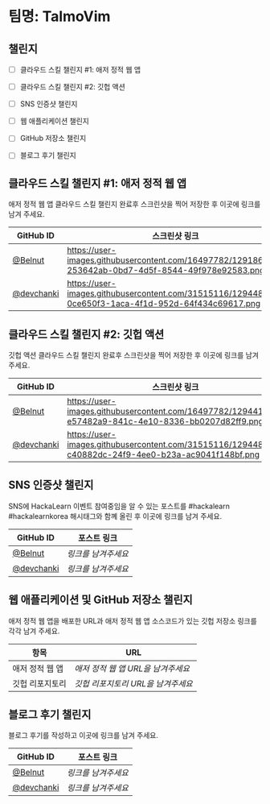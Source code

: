 # 팀명: TalmoVim #

## 챌린지 ##

* [ ] 클라우드 스킬 챌린지 #1: 애저 정적 웹 앱
* [ ] 클라우드 스킬 챌린지 #2: 깃헙 액션
* [ ] SNS 인증샷 챌린지
* [ ] 웹 애플리케이션 챌린지
* [ ] GitHub 저장소 챌린지
* [ ] 블로그 후기 챌린지


## 클라우드 스킬 챌린지 #1: 애저 정적 웹 앱 ##

애저 정적 웹 앱 클라우드 스킬 챌린지 완료후 스크린샷을 찍어 저장한 후 이곳에 링크를 남겨 주세요.

| GitHub ID | 스크린샷 링크 |
| --------- | ------------- |
| [@Belnut](https://github.com/Belnut) | https://user-images.githubusercontent.com/16497782/129186484-253642ab-0bd7-4d5f-8544-49f978e92583.png |
| [@devchanki](https://github.com/devchanki) | https://user-images.githubusercontent.com/31515116/129448485-0ce650f3-1aca-4f1d-952d-64f434c69617.png |



## 클라우드 스킬 챌린지 #2: 깃헙 액션 ##

깃헙 액션 클라우드 스킬 챌린지 완료후 스크린샷을 찍어 저장한 후 이곳에 링크를 남겨 주세요.

| GitHub ID | 스크린샷 링크 |
| --------- | ------------- |
| [@Belnut](https://github.com/Belnut) | https://user-images.githubusercontent.com/16497782/129441115-e57482a9-841c-4e10-8336-bb0207d82ff9.png  |
| [@devchanki](https://github.com/devchanki) | https://user-images.githubusercontent.com/31515116/129448530-c40882dc-24f9-4ee0-b23a-ac9041f148bf.png |



## SNS 인증샷 챌린지 ##

SNS에 HackaLearn 이벤트 참여중임을 알 수 있는 포스트를 #hackalearn #hackalearnkorea 해시태그와 함꼐 올린 후 이곳에 링크를 남겨 주세요.

| GitHub ID | 포스트 링크 |
| --------- | ------------- |
| [@Belnut](https://github.com/Belnut) | *링크를 남겨주세요* |
| [@devchanki](https://github.com/devchanki) | *링크를 남겨주세요* |



## 웹 애플리케이션 및 GitHub 저장소 챌린지 ##

애저 정적 웹 앱을 배포한 URL과 애저 정적 웹 앱 소스코드가 있는 깃헙 저장소 링크를 각각 남겨 주세요.

| 항목            | URL                                |
| --------------- | ---------------------------------- |
| 애저 정적 웹 앱 | *애저 정적 웹 앱 URL을 남겨주세요* |
| 깃헙 리포지토리 | *깃헙 리포지토리 URL을 남겨주세요* |


## 블로그 후기 챌린지 ##

블로그 후기를 작성하고 이곳에 링크를 남겨 주세요.

| GitHub ID | 포스트 링크 |
| --------- | ------------- |
| [@Belnut](https://github.com/Belnut) | *링크를 남겨주세요* |
| [@devchanki](https://github.com/devchanki) | *링크를 남겨주세요* |
